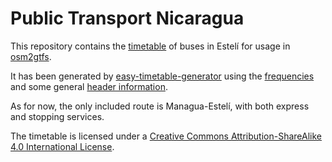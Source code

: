 # Public Transport Nicaragua

This repository contains the [timetable](timetable.json) of buses in Estelí for usage in
[osm2gtfs](https://github.com/grote/osm2gtfs).

It has been generated by [easy-timetable-generator](https://github.com/mapanica/easy-timetable-generator)
using the [frequencies](frequencies.csv) and some general [header information](header.json).

As for now, the only included route is Managua-Estelí, with both express and stopping services.

The timetable is licensed under a
[Creative Commons Attribution-ShareAlike 4.0 International License](LICENSE.md).
